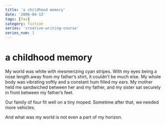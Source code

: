 ```yaml
---
title: 'a childhood memory'
date: '2006-04-13'
tags: [fav]
category: fiction
series: 'creative-writing-course'
series_num: 1
---
```


# a childhood memory

My world was white with mesmerizing cyan stripes. With my eyes being a nose length away from my father’s shirt, it couldn't be much else. My whole body was vibrating softly and a constant hum filled my ears. My mother held me sandwiched between her and my father, and my sister sat securely in front between my father’s feet.

Our family of four fit well on a tiny moped. Sometime after that, we needed more vehicles.

And what was my world is not even a part of my horizon.